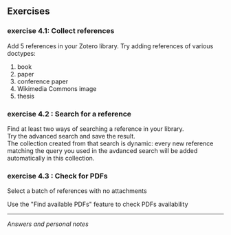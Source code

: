 ##  Exercises

### exercise 4.1: Collect references

Add 5 references in your Zotero library. Try adding references of various doctypes:   

1. book   
2. paper   
3. conference paper   
4. Wikimedia Commons image   
5. thesis   


### exercise 4.2 : Search for a reference

Find at least two ways of searching a reference in your library.   
Try the advanced search and save the result.   
The collection created from that search is dynamic: every new reference matching the query you used in the avdanced search will be added automatically in this collection.

### exercise 4.3 : Check for PDFs

Select a batch of references with no attachments

Use the "Find available PDFs" feature to check PDFs availability


---
*Answers and personal notes*

